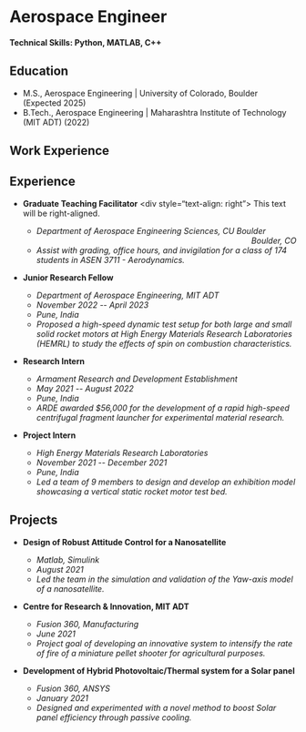 # Aerospace Engineer

#### Technical Skills: Python, MATLAB, C++

## Education
- M.S., Aerospace Engineering	| University of Colorado, Boulder (Expected 2025) 			        		
- B.Tech., Aerospace Engineering | Maharashtra Institute of Technology (MIT ADT) (2022)

## Work Experience
## Experience
- **Graduate Teaching Facilitator** <div style=“text-align: right”> This text will be right-aligned. </div>
  - *Department of Aerospace Engineering Sciences, CU Boulder*  <div style="text-align: right"> *Boulder, CO* </div>
  - *Assist with grading, office hours, and invigilation for a class of 174 students in ASEN 3711 - Aerodynamics.*

- **Junior Research Fellow**
  - *Department of Aerospace Engineering, MIT ADT*
  - *November 2022 -- April 2023*
  - *Pune, India*
  - *Proposed a high-speed dynamic test setup for both large and small solid rocket motors at High Energy Materials Research Laboratories (HEMRL) to study the effects of spin on combustion characteristics.*

- **Research Intern**
  - *Armament Research and Development Establishment*
  - *May 2021 -- August 2022*
  - *Pune, India*
  - *ARDE awarded $56,000 for the development of a rapid high-speed centrifugal fragment launcher for experimental material research.*

- **Project Intern**
  - *High Energy Materials Research Laboratories*
  - *November 2021 -- December 2021*
  - *Pune, India*
  - *Led a team of 9 members to design and develop an exhibition model showcasing a vertical static rocket motor test bed.*

## Projects
- **Design of Robust Attitude Control for a Nanosatellite**
  - *Matlab, Simulink*
  - *August 2021*
  - *Led the team in the simulation and validation of the Yaw-axis model of a nanosatellite.*

- **Centre for Research & Innovation, MIT ADT**
  - *Fusion 360, Manufacturing*
  - *June 2021*
  - *Project goal of developing an innovative system to intensify the rate of fire of a miniature pellet shooter for agricultural purposes.*

- **Development of Hybrid Photovoltaic/Thermal system for a Solar panel**
  - *Fusion 360, ANSYS*
  - *January 2021*
  - *Designed and experimented with a novel method to boost Solar panel efficiency through passive cooling.*

